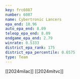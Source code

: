 ```yaml
---
key: frc6087
number: 6087
name: Cybertronic Lancers
epa_end: 18.96
auto_epa_end: 8.09
teleop_epa_end: 8.09
endgame_epa_end: 2.79
winrate: 0.5333
district_epa_rank: 175
district_epa_percentile: 0.6575
type: Team
---
```

[[2024milac]]
[[2024mitvc]]
